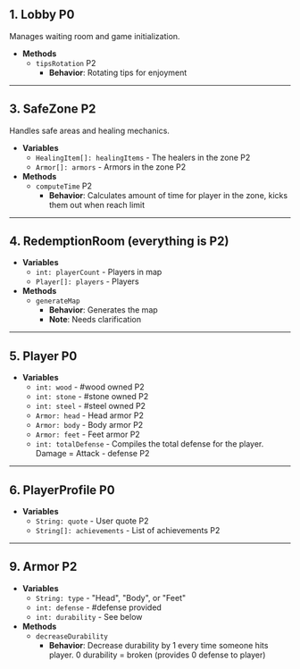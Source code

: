 ## 1. Lobby P0
Manages waiting room and game initialization.
* **Methods**
   * `tipsRotation` P2
      * **Behavior**: Rotating tips for enjoyment

---

## 3. SafeZone P2
Handles safe areas and healing mechanics.
* **Variables**
   * `HealingItem[]: healingItems` - The healers in the zone P2
   * `Armor[]: armors` - Armors in the zone P2
* **Methods**
   * `computeTime` P2
      * **Behavior**: Calculates amount of time for player in the zone, kicks them out when reach limit

---

## 4. RedemptionRoom (everything is P2)
* **Variables**
   * `int: playerCount` - Players in map
   * `Player[]: players` - Players
* **Methods**
   * `generateMap`
      * **Behavior**: Generates the map
      * **Note**: Needs clarification

---

## 5. Player P0
* **Variables**
   * `int: wood` - #wood owned P2
   * `int: stone` - #stone owned P2
   * `int: steel` - #steel owned P2
   * `Armor: head` - Head armor P2
   * `Armor: body` - Body armor P2
   * `Armor: feet` - Feet armor P2
   * `int: totalDefense` - Compiles the total defense for the player. Damage = Attack - defense P2

---

## 6. PlayerProfile P0
* **Variables**
   * `String: quote` - User quote P2
   * `String[]: achievements` - List of achievements P2

---

## 9. Armor P2
* **Variables**
   * `String: type` - "Head", "Body", or "Feet"
   * `int: defense` - #defense provided
   * `int: durability` - See below
* **Methods**
   * `decreaseDurability`
      * **Behavior**: Decrease durability by 1 every time someone hits player. 0 durability = broken (provides 0 defense to player)